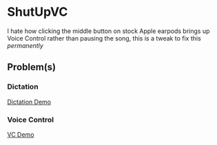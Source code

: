 # ShutUpVC

I hate how clicking the middle button on stock Apple earpods brings up Voice Control rather than pausing the song, this is a tweak to fix this *permanently*

## Problem(s)

### Dictation

[Dictation Demo](http://repo.oskar.wirga.com/video/VoiceControl.mp4)

### Voice Control

[VC Demo](http://repo.oskar.wirga.com/video/VoiceControl.mp4)
